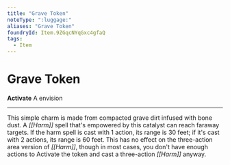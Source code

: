 ```yaml
---
title: "Grave Token"
noteType: ":luggage:"
aliases: "Grave Token"
foundryId: Item.9ZGqcNYqGxc4gfaQ
tags:
  - Item
---
```


# Grave Token

**Activate** A envision

* * *

This simple charm is made from compacted grave dirt infused with bone dust. A _[[Harm]]_ spell that's empowered by this catalyst can reach faraway targets. If the harm spell is cast with 1 action, its range is 30 feet; if it's cast with 2 actions, its range is 60 feet. This has no effect on the three-action area version of _[[Harm]]_, though in most cases, you don't have enough actions to Activate the token and cast a three-action _[[Harm]]_ anyway.

